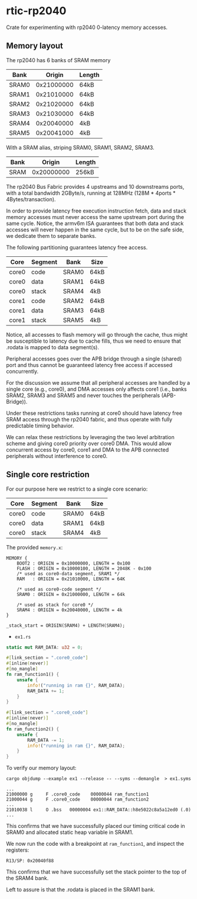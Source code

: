 # rtic-rp2040

Crate for experimenting with rp2040 0-latency memory accesses.

## Memory layout

The rp2040 has 6 banks of SRAM memory

| Bank  | Origin     | Length |
| ----- | ---------- | ------ |
| SRAM0 | 0x21000000 | 64kB   |
| SRAM1 | 0x21010000 | 64kB   |
| SRAM2 | 0x21020000 | 64kB   |
| SRAM3 | 0x21030000 | 64kB   |
| SRAM4 | 0x20040000 | 4kB    |
| SRAM5 | 0x20041000 | 4kB    |

With a SRAM alias, striping SRAM0, SRAM1, SRAM2, SRAM3.

| Bank | Origin     | Length |
| ---- | ---------- | ------ |
| SRAM | 0x20000000 | 256kB  |

The rp2040 Bus Fabric provides 4 upstreams and 10 downstreams ports, with a total bandwidth 2GByte/s, running at 128MHz (128M \* 4ports \* 4Bytes/transaction).

In order to provide latency free execution instruction fetch, data and stack memory accesses must never access the same upstream port during the same cycle. Notice, the armv6m ISA guarantees that both data and stack accesses will never happen in the same cycle, but to be on the safe side, we dedicate them to separate banks.

The following partitioning guarantees latency free access.

| Core  | Segment | Bank  | Size |
| ----- | ------- | ----- | ---- |
| core0 | code    | SRAM0 | 64kB |
| core0 | data    | SRAM1 | 64kB |
| core0 | stack   | SRAM4 | 4kB  |
| core1 | code    | SRAM2 | 64kB |
| core1 | data    | SRAM3 | 64kB |
| core1 | stack   | SRAM5 | 4kB  |

Notice, all accesses to flash memory will go through the cache, thus might be susceptible to latency due to cache fills, thus we need to ensure that .rodata is mapped to data segment(s).

Peripheral accesses goes over the APB bridge through a single (shared) port and thus cannot be guaranteed latency free access if accessed concurrently.

For the discussion we assume that all peripheral accesses are handled by a single core (e.g., core0), and DMA accesses only affects core1 (i.e., banks SRAM2, SRAM3 and SRAM5 and never touches the peripherals (APB-Bridge)).

Under these restrictions tasks running at core0 should have latency free SRAM access through the rp2040 fabric, and thus operate with fully predictable timing behavior.

We can relax these restrictions by leveraging the two level arbitration scheme and giving core0 priority over core0 DMA. This would allow concurrent access by core0, core1 and DMA to the APB connected peripherals without interference to core0.

## Single core restriction

For our purpose here we restrict to a single core scenario:

| Core  | Segment | Bank  | Size |
| ----- | ------- | ----- | ---- |
| core0 | code    | SRAM0 | 64kB |
| core0 | data    | SRAM1 | 64kB |
| core0 | stack   | SRAM4 | 4kB  |

The provided `memory.x`:

```
MEMORY {
    BOOT2 : ORIGIN = 0x10000000, LENGTH = 0x100
    FLASH : ORIGIN = 0x10000100, LENGTH = 2048K - 0x100
    /* used as core0-data segment, SRAM1 */
    RAM   : ORIGIN = 0x21010000, LENGTH = 64K

    /* used as core0-code segment */
    SRAM0 : ORIGIN = 0x21000000, LENGTH = 64k

    /* used as stack for core0 */
    SRAM4 : ORIGIN = 0x20040000, LENGTH = 4k
}

_stack_start = ORIGIN(SRAM4) + LENGTH(SRAM4);
```

- `ex1.rs`

```rust
static mut RAM_DATA: u32 = 0;

#[link_section = ".core0_code"]
#[inline(never)]
#[no_mangle]
fn ram_function1() {
    unsafe {
        info!("running in ram {}", RAM_DATA);
        RAM_DATA += 1;
    }
}

#[link_section = ".core0_code"]
#[inline(never)]
#[no_mangle]
fn ram_function2() {
    unsafe {
        RAM_DATA -= 1;
        info!("running in ram {}", RAM_DATA);
    }
}
```

To verify our memory layout:

```
cargo objdump --example ex1 --release -- --syms --demangle  > ex1.syms

...
21000000 g     F .core0_code	00000044 ram_function1
21000044 g     F .core0_code	00000044 ram_function2
...
21010038 l     O .bss	00000004 ex1::RAM_DATA::h8e5022c8a5a12ed0 (.0)
...
```

This confirms that we have successfully placed our timing critical code in SRAM0 and allocated static heap variable in SRAM1.

We now run the code with a breakpoint at `ram_function1`, and inspect the registers:

```
R13/SP: 0x20040f88
```

This confirms that we have successfully set the stack pointer to the top of the SRAM4 bank.

Left to assure is that the .rodata is placed in the SRAM1 bank.
